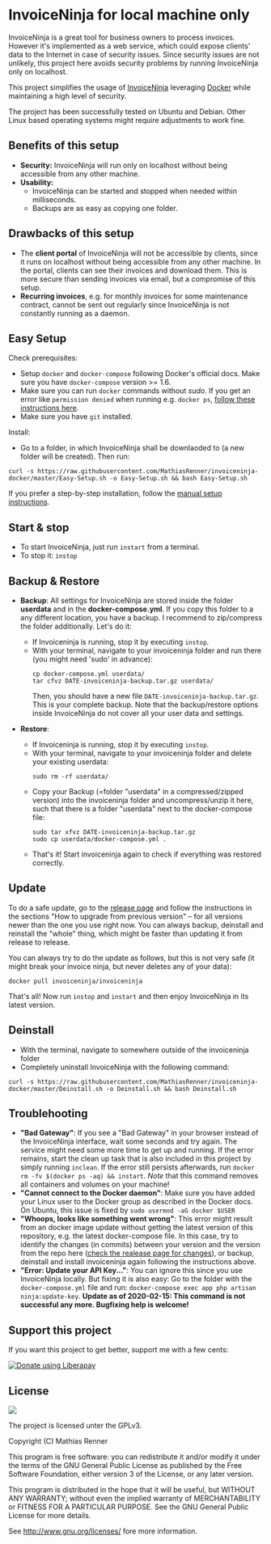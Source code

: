 # InvoiceNinja for local machine only

InvoiceNinja is a great tool for business owners to process invoices. However it's implemented as a web service, which could expose clients' data to the Internet in case of security issues. Since security issues are not unlikely, this project here avoids security problems by running InvoiceNinja only on localhost.

This project simplifies the usage of [InvoiceNinja](https://github.com/invoiceninja/invoiceninja) leveraging [Docker](http://docker.com/) while maintaining a high level of security.

The project has been successfully tested on Ubuntu and Debian. Other Linux based operating systems might require adjustments to work fine.


Benefits of this setup
-----------
- **Security:** InvoiceNinja will run only on localhost without being accessible from any other machine.
- **Usability:**
  - InvoiceNinja can be started and stopped when needed within milliseconds.
  - Backups are as easy as copying one folder.


Drawbacks of this setup
------------
- The **client portal** of InvoiceNinja will not be accessible by clients, since it runs on localhost without being accessible from any other machine. In the portal, clients can see their invoices and download them. This is more secure than sending invoices via email, but a compromise of this setup.
- **Recurring invoices**, e.g. for monthly invoices for some maintenance contract, cannot be sent out regularly since InvoiceNinja is not constantly running as a daemon.


Easy Setup
---------------
Check prerequisites:
  - Setup `docker` and `docker-compose` following Docker's official docs. Make sure you have `docker-compose` version >= 1.6.
  - Make sure you can run `docker` commands without *sudo*. If you get an error like `permission denied` when running e.g. `docker ps`, [follow these instructions here](http://askubuntu.com/questions/477551/how-can-i-use-docker-without-sudo).
  - Make sure you have `git` installed.

Install:
  - Go to a folder, in which InvoiceNinja shall be downlaoded to (a new folder will be created). Then run:

```
curl -s https://raw.githubusercontent.com/MathiasRenner/invoiceninja-docker/master/Easy-Setup.sh -o Easy-Setup.sh && bash Easy-Setup.sh
```

If you prefer a step-by-step installation, follow the [manual setup instructions](https://github.com/MathiasRenner/invoiceninja-docker/blob/master/MANUAL-SETUP.md).


Start & stop
--------------
- To start InvoiceNinja, just run `instart` from a terminal.
- To stop it: `instop`


Backup & Restore
----------------
- **Backup**: All settings for InvoiceNinja are stored inside the folder **userdata** and in the **docker-compose.yml**. If you copy this folder to a any different location, you have a backup. I recommend to zip/compress the folder additionally. Let's do it:

  - If Invoiceninja is running, stop it by executing `instop`.
  - With your terminal, navigate to your invoiceninja folder and run there (you might need 'sudo' in advance):
    ```
    cp docker-compose.yml userdata/
    tar cfvz DATE-invoiceninja-backup.tar.gz userdata/
    ```
    Then, you should have a new file `DATE-invoiceninja-backup.tar.gz`. This is your complete backup.
    Note that the backup/restore options inside InvoiceNinja do not cover all your user data and settings.

- **Restore**:

  - If Invoiceninja is running, stop it by executing `instop`.
  - With your terminal, navigate to your invoiceninja folder and delete your existing userdata:
    ```
    sudo rm -rf userdata/
    ```
  - Copy your Backup (=folder "userdata" in a compressed/zipped version) into the invoiceninja folder and uncompress/unzip it here, such that there is a folder "userdata" next to the docker-compose file:
    ```
    sudo tar xfvz DATE-invoiceninja-backup.tar.gz
    sudo cp userdata/docker-compose.yml .
    ```
  - That's it! Start invoiceninja again to check if everything was restored correctly.


Update
-------------
To do a safe update, go to the [release page](https://github.com/MathiasRenner/invoiceninja-docker/releases) and follow the instructions in the sections "How to upgrade from previous version" – for all versions newer than the one you use right now. You can always backup, deinstall and reinstall the "whole" thing, which might be faster than updating it from release to release.

You can always try to do the update as follows, but this is not very safe (it might break your invoice ninja, but never deletes any of your data):
```
docker pull invoiceninja/invoiceninja
```
That's all! Now run `instop` and `instart` and then enjoy InvoiceNinja in its latest version.


Deinstall
--------------
- With the terminal, navigate to somewhere outside of the invoiceninja folder
- Completely uninstall InvoiceNinja with the following command:
```
curl -s https://raw.githubusercontent.com/MathiasRenner/invoiceninja-docker/master/Deinstall.sh -o Deinstall.sh && bash Deinstall.sh
```


Troublehooting
-------------
- **"Bad Gateway"**: If you see a "Bad Gateway" in your browser instead of the InvoiceNinja interface, wait some seconds and try again. The service might need some more time to get up and running. If the error remains, start the clean up task that is also included in this project by simply running `inclean`. If the error still persists afterwards, run `docker rm -fv $(docker ps -aq) && instart`.  *Note* that this command removes all containers and volumes on your machine!
- **"Cannot connect to the Docker daemon"**: Make sure you have added your Linux user to the Docker group as described in the Docker docs. On Ubuntu, this issue is fixed by `sudo usermod -aG docker $USER`
- **"Whoops, looks like something went wrong"**: This error might result from an docker image update without getting the latest version of this repository, e.g. the latest docker-compose file. In this case, try to identify the changes (in commits) between your version and the version from the repo here ([check the realease page for changes](https://github.com/MathiasRenner/invoiceninja-docker/releases)), or backup, deinstall and install invoiceninja again following the instructions above.
- **"Error: Update your API Key..."**: You can ignore this since you use InvoiceNinja locally. But fixing it is also easy: Go to the folder with the `docker-compose.yml` file and run: `docker-compose exec app php artisan ninja:update-key`. **Update as of 2020-02-15: This command is not successful any more. Bugfixing help is welcome!**

Support this project
-------------
If you want this project to get better, support me with a few cents:

<a href="https://liberapay.com/Bitleaf/donate"><img alt="Donate using Liberapay" src="https://liberapay.com/assets/widgets/donate.svg"></a>


License
-----------

![](https://www.gnu.org/graphics/gplv3-127x51.png)

The project is licensed unter the GPLv3.

Copyright (C) Mathias Renner

This program is free software: you can redistribute it and/or modify
it under the terms of the GNU General Public License as published by
the Free Software Foundation, either version 3 of the License, or
any later version.

This program is distributed in the hope that it will be useful,
but WITHOUT ANY WARRANTY; without even the implied warranty of
MERCHANTABILITY or FITNESS FOR A PARTICULAR PURPOSE.  See the
GNU General Public License for more details.

See <http://www.gnu.org/licenses/> fore more information.
